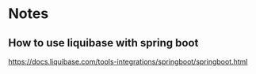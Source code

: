 # Notes

## How to use liquibase with spring boot
https://docs.liquibase.com/tools-integrations/springboot/springboot.html

